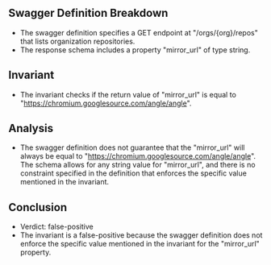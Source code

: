## Swagger Definition Breakdown
- The swagger definition specifies a GET endpoint at "/orgs/{org}/repos" that lists organization repositories.
- The response schema includes a property "mirror_url" of type string.

## Invariant
- The invariant checks if the return value of "mirror_url" is equal to "https://chromium.googlesource.com/angle/angle".

## Analysis
- The swagger definition does not guarantee that the "mirror_url" will always be equal to "https://chromium.googlesource.com/angle/angle". The schema allows for any string value for "mirror_url", and there is no constraint specified in the definition that enforces the specific value mentioned in the invariant.

## Conclusion
- Verdict: false-positive
- The invariant is a false-positive because the swagger definition does not enforce the specific value mentioned in the invariant for the "mirror_url" property.
